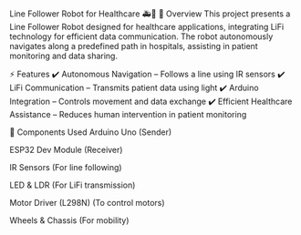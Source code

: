 Line Follower Robot for Healthcare 🚑🤖
📌 Overview
This project presents a Line Follower Robot designed for healthcare applications, integrating LiFi technology for efficient data communication. The robot autonomously navigates along a predefined path in hospitals, assisting in patient monitoring and data sharing.

⚡ Features
✔️ Autonomous Navigation – Follows a line using IR sensors
✔️ LiFi Communication – Transmits patient data using light
✔️ Arduino Integration – Controls movement and data exchange
✔️ Efficient Healthcare Assistance – Reduces human intervention in patient monitoring

🔧 Components Used
Arduino Uno (Sender)

ESP32 Dev Module (Receiver)

IR Sensors (For line following)

LED & LDR (For LiFi transmission)

Motor Driver (L298N) (To control motors)

Wheels & Chassis (For mobility)
